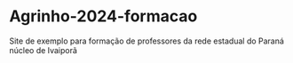 # Agrinho-2024-formacao
Site de exemplo para formação de professores da rede estadual do Paraná núcleo de Ivaiporã
